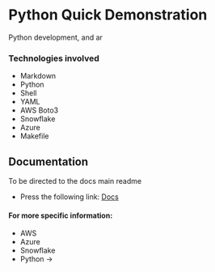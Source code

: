 # Python Quick Demonstration

Python development, and ar

### Technologies involved

- Markdown
- Python
- Shell
- YAML
- AWS Boto3
- Snowflake
- Azure
- Makefile

## Documentation 
To be directed to the docs main readme
- Press the following link: [Docs](docs/)

#### For more specific information:

- AWS
- Azure
- Snowflake
- Python ->